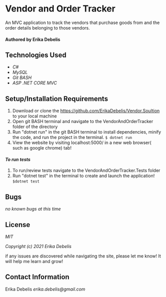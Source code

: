 # Vendor and Order Tracker

An MVC application to track the vendors that purchase goods from and the order details belonging to those vendors.

#### Authored by Erika Debelis

## Technologies Used

* _C#_
* _MySQL_
* _Git BASH_
* _ASP .NET CORE MVC_

## Setup/Installation Requirements

1. Download or clone the https://github.com/ErikaDebelis/Vendor.Soultion to your local machine
2. Open git BASH terminal and navigate to the VendorAndOrderTracker folder of the directory
3. Run "dotnet run" in the git BASH terminal to install dependencies, minify the code, and run the project in the terminal.
    ``$ dotnet run``
4. View the website by visiting localhost:5000/ in a new web browser( such as google chrome) tab!
#### _To run tests_ ####
1. To run/review tests navigate to the VendorAndOrderTracker.Tests folder
2. Run "dotnet test" in the terminal to create and launch the application!
    ``$dotnet test``


## Bugs

_no known bugs at this time_

## License

_MIT_

_Copyright (c) 2021 Erika Debelis_

if any issues are discovered while navigating the site, please let me know! It will help me learn and grow!

## Contact Information

Erika Debelis _erika.debelis@gmail.com_